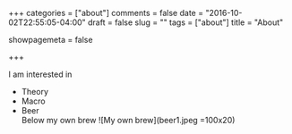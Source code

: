+++
categories = ["about"]
comments = false
date = "2016-10-02T22:55:05-04:00"
draft = false
slug = ""
tags = ["about"]
title = "About"

showpagemeta = false


+++


I am interested in <br /> 
- Theory <br /> 
- Macro <br /> 
- Beer <br /> 
Below my own brew
![My own brew](beer1.jpeg =100x20)
